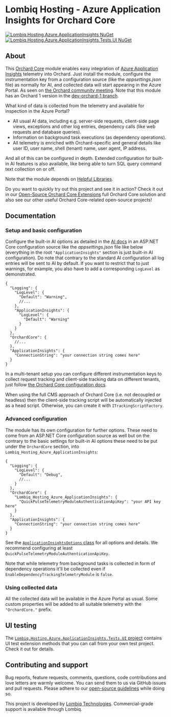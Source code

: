 # Lombiq Hosting - Azure Application Insights for Orchard Core

[![Lombiq.Hosting.Azure.ApplicationInsights NuGet](https://img.shields.io/nuget/v/Lombiq.Hosting.Azure.ApplicationInsights?label=Lombiq.Hosting.Azure.ApplicationInsights)](https://www.nuget.org/packages/Lombiq.Hosting.Azure.ApplicationInsights/) [![Lombiq.Hosting.Azure.ApplicationInsights.Tests.UI NuGet](https://img.shields.io/nuget/v/Lombiq.Hosting.Azure.ApplicationInsights.Tests.UI?label=Lombiq.Hosting.Azure.ApplicationInsights.Tests.UI)](https://www.nuget.org/packages/Lombiq.Hosting.Azure.ApplicationInsights.Tests.UI/)

## About

This [Orchard Core](https://orchardcore.net/) module enables easy integration of [Azure Application Insights](https://docs.microsoft.com/en-us/azure/azure-monitor/app/app-insights-overview) telemetry into Orchard. Just install the module, configure the instrumentation key from a configuration source (like the _appsettings.json_ file) as normally for AI, and collected data will start appearing in the Azure Portal. As seen on [the Orchard community meeting](https://www.youtube.com/watch?v=NKKR4R3UPog). Note that this module has an Orchard 1 version in the [dev-orchard-1 branch](https://github.com/Lombiq/Orchard-Azure-Application-Insights/tree/dev-orchard-1).

What kind of data is collected from the telemetry and available for inspection in the Azure Portal?

- All usual AI data, including e.g. server-side requests, client-side page views, exceptions and other log entries, dependency calls (like web requests and database queries).
- Information on background task executions (as dependency operations).
- All telemetry is enriched with Orchard-specific and general details like user ID, user name, shell (tenant) name, user agent, IP address.

And all of this can be configured in depth. Extended configuration for built-in AI features is also available, like being able to turn SQL query command text collection on or off.

Note that the module depends on [Helpful Libraries](https://github.com/Lombiq/Helpful-Libraries/).

Do you want to quickly try out this project and see it in action? Check it out in our [Open-Source Orchard Core Extensions](https://github.com/Lombiq/Open-Source-Orchard-Core-Extensions) full Orchard Core solution and also see our other useful Orchard Core-related open-source projects!

## Documentation

### Setup and basic configuration

Configure the built-in AI options as detailed in the [AI docs](https://docs.microsoft.com/en-us/azure/azure-monitor/app/asp-net-core#using-applicationinsightsserviceoptions) in an ASP.NET Core configuration source like the _appsettings.json_ file like below (everything in the root `"ApplicationInsights"` section is just built-in AI configuration). Do note that contrary to the standard AI configuration all log entries will be sent to AI by default. If you want to restrict that to just warnings, for example, you also have to add a corresponding `LogLevel` as demonstrated.

```json5
{
  "Logging": {
    "LogLevel": {
      "Default": "Warning",
      //...
    },
    "ApplicationInsights": {
      "LogLevel": {
        "Default": "Warning"
      }
    }
  },
  "OrchardCore": {
    //...
  },
  "ApplicationInsights": {
    "ConnectionString": "your connection string comes here"
  }
}

```

In a multi-tenant setup you can configure different instrumentation keys to collect request tracking and client-side tracking data on different tenants, just follow [the Orchard Core configuration docs](https://docs.orchardcore.net/en/latest/docs/reference/core/Configuration/).

When using the full CMS approach of Orchard Core (i.e. not decoupled or headless) then the client-side tracking script will be automatically injected as a head script. Otherwise, you can create it with `ITrackingScriptFactory`.

### Advanced configuration

The module has its own configuration for further options. These need to come from an ASP.NET Core configuration source as well but on the contrary to the basic settings for built-in AI options these need to be put under the `OrchardCore` section, into `Lombiq_Hosting_Azure_ApplicationInsights`:

```json5
{
  "Logging": {
    "LogLevel": {
      "Default": "Debug",
      //...
    }
  },
  "OrchardCore": {
    "Lombiq_Hosting_Azure_ApplicationInsights": {
      "QuickPulseTelemetryModuleAuthenticationApiKey": "your API key here"
    }
  },
  "ApplicationInsights": {
    "ConnectionString": "your connection string comes here"
  }
}

```

See the [`ApplicationInsightsOptions` class](ApplicationInsightsOptions.cs) for all options and details. We recommend configuring at least `QuickPulseTelemetryModuleAuthenticationApiKey`.

Note that while telemetry from background tasks is collected in form of dependency operations it'll be collected even if `EnableDependencyTrackingTelemetryModule` is `false`.

### Using collected data

All the collected data will be available in the Azure Portal as usual. Some custom properties will be added to all suitable telemetry with the `"OrchardCore."` prefix.

## UI testing

The [`Lombiq.Hosting.Azure.ApplicationInsights.Tests.UI` project](Lombiq.Hosting.Azure.ApplicationInsights.Tests.UI/Readme.md) contains UI test extension methods that you can call from your own test project. Check it out for details.

## Contributing and support

Bug reports, feature requests, comments, questions, code contributions and love letters are warmly welcome. You can send them to us via GitHub issues and pull requests. Please adhere to our [open-source guidelines](https://lombiq.com/open-source-guidelines) while doing so.

This project is developed by [Lombiq Technologies](https://lombiq.com/). Commercial-grade support is available through Lombiq.

